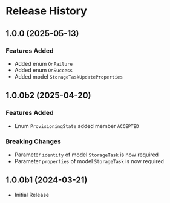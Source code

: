 # Release History

## 1.0.0 (2025-05-13)

### Features Added

  - Added enum `OnFailure`
  - Added enum `OnSuccess`
  - Added model `StorageTaskUpdateProperties`

## 1.0.0b2 (2025-04-20)

### Features Added

  - Enum `ProvisioningState` added member `ACCEPTED`

### Breaking Changes

  - Parameter `identity` of model `StorageTask` is now required
  - Parameter `properties` of model `StorageTask` is now required

## 1.0.0b1 (2024-03-21)

* Initial Release
